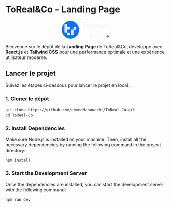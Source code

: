 # ToReal&Co - Landing Page

<p align="center">
  <img src="./public/logoToRealSVG.svg" alt="ToReal&Co Logo" width="150">
</p>

Bienvenue sur le dépôt de la **Landing Page** de ToReal&Co, développé avec **React.js** et **Tailwind CSS** pour une performance optimale et une expérience utilisateur moderne.

## Lancer le projet

Suivez les étapes ci-dessous pour lancer le projet en local :

### 1. Cloner le dépôt

```bash
git clone https://github.com/ahmedMahouachi/ToReal-Co.git
cd ToReal-Co
```

### 2. Install Dependencies

Make sure Node.js is installed on your machine. Then, install all the necessary dependencies by running the following command in the project directory:

```bash
npm install
```

### 3. Start the Development Server

Once the dependencies are installed, you can start the development server with the following command:

```bash
npm run dev
```
